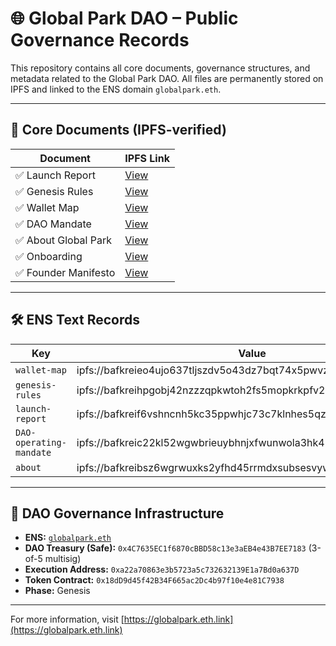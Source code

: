 # 🌐 Global Park DAO – Public Governance Records

This repository contains all core documents, governance structures, and metadata related to the Global Park DAO. All files are permanently stored on IPFS and linked to the ENS domain `globalpark.eth`.

---

## 📄 Core Documents (IPFS-verified)

| Document               | IPFS Link |
|------------------------|-----------|
| ✅ Launch Report        | [View](https://gateway.pinata.cloud/ipfs/bafkreif6vshncnh5kc35ppwhjc73c7klnhes5qzc3ya6t4ncklvfrz5zge) |
| ✅ Genesis Rules        | [View](https://gateway.pinata.cloud/ipfs/bafkreihpgobj42nzzzqpkwtoh2fs5mopkrkpfv2iluvbdzfml6uptuzsku) |
| ✅ Wallet Map           | [View](https://gateway.pinata.cloud/ipfs/bafkreieo4ujo637tljszdv5o43dz7bqt74x5pwvzj6kjwmbn4rtrc3igfm) |
| ✅ DAO Mandate          | [View](https://gateway.pinata.cloud/ipfs/bafkreic22kl52wgwbrieuybhnjxfwunwola3hk47vldpjtw3jsqmkhqsgi) |
| ✅ About Global Park    | [View](https://gateway.pinata.cloud/ipfs/bafkreibsz6wgrwuxks2yfhd45rrmdxsubsesvywyajchflyrfrtxy5kj2m) |
| ✅ Onboarding           | [View](https://gateway.pinata.cloud/ipfs/bafkreibvhjlskglq7hb6zzpooeo7fw63fj7l44zb3tpgdnwmib3vgjynme) |
| ✅ Founder Manifesto    | [View](https://gateway.pinata.cloud/ipfs/bafkreihdrgjecfwjjmz4ot3hzuw6xi5mopjokpzddhkykuzwwhhxd44gya) |

---

## 🛠 ENS Text Records

| Key                  | Value |
|----------------------|-------|
| `wallet-map`         | ipfs://bafkreieo4ujo637tljszdv5o43dz7bqt74x5pwvzj6kjwmbn4rtrc3igfm |
| `genesis-rules`      | ipfs://bafkreihpgobj42nzzzqpkwtoh2fs5mopkrkpfv2iluvbdzfml6uptuzsku |
| `launch-report`      | ipfs://bafkreif6vshncnh5kc35ppwhjc73c7klnhes5qzc3ya6t4ncklvfrz5zge |
| `DAO-operating-mandate` | ipfs://bafkreic22kl52wgwbrieuybhnjxfwunwola3hk47vldpjtw3jsqmkhqsgi |
| `about`              | ipfs://bafkreibsz6wgrwuxks2yfhd45rrmdxsubsesvywyajchflyrfrtxy5kj2m |

---

## 🔐 DAO Governance Infrastructure

- **ENS:** [`globalpark.eth`](https://app.ens.domains/name/globalpark.eth)
- **DAO Treasury (Safe):** `0x4C7635EC1f6870cBBD58c13e3aEB4e43B7EE7183` (3-of-5 multisig)
- **Execution Address:** `0xa22a70863e3b5723a5c732632139E1a7Bd0a637D`
- **Token Contract:** `0x18dD9d45f42B34F665ac2Dc4b97f10e4e81C7938`
- **Phase:** Genesis

---

For more information, visit [https://globalpark.eth.link](https://globalpark.eth.link)
